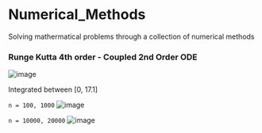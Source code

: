 # Numerical_Methods
Solving mathermatical problems through a collection of numerical methods

### Runge Kutta 4th order - Coupled 2nd Order ODE
![image](https://user-images.githubusercontent.com/6884645/90691699-c2f7e900-e241-11ea-967d-e2e698931ec5.png)

Integrated between [0, 17.1]

`n = 100, 1000`
![image](https://user-images.githubusercontent.com/6884645/90691064-af984e00-e240-11ea-9731-4d9768486ccc.png)

`n = 10000, 20000`
![image](https://user-images.githubusercontent.com/6884645/90691190-f0906280-e240-11ea-9ad5-5812ff03307f.png)
